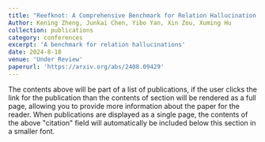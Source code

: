 ```yaml
---
title: "Reefknot: A Comprehensive Benchmark for Relation Hallucination Evaluation, Analysis and Mitigation in Multimodal Large Language Models"
Author: Kening Zheng, Junkai Chen, Yibo Yan, Xin Zou, Xuming Hu
collection: publications
category: conferences
excerpt: 'A benchmark for relation hallucinations'
date: 2024-8-18
venue: 'Under Review'
paperurl: 'https://arxiv.org/abs/2408.09429'
---
```


The contents above will be part of a list of publications, if the user clicks the link for the publication than the contents of section will be rendered as a full page, allowing you to provide more information about the paper for the reader. When publications are displayed as a single page, the contents of the above "citation" field will automatically be included below this section in a smaller font.
